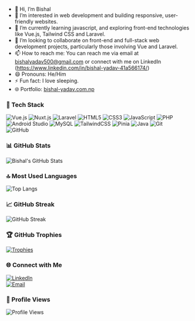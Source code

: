 - 👋 Hi, I’m Bishal
- 👀 I’m interested in web development and building responsive, user-friendly websites.
- 🌱 I’m currently learning javascript, and exploring front-end technologies like Vue.js, Tailwind CSS and Laravel.
- 💞️ I’m looking to collaborate on front-end and full-stack web development projects, particularly those involving Vue and Laravel.
- 📫 How to reach me: You can reach me via email at bishalyadav500@gmail.com or connect with me on LinkedIn (https://www.linkedin.com/in/bishal-yadav-41a566174/)
- 😄 Pronouns: He/Him
- ⚡ Fun fact: I love sleeping.
-  🌐 Portfolio: [bishal-yadav.com.np](https://bishal-yadav.com.np)

### 🔧 Tech Stack

![Vue.js](https://img.shields.io/badge/-Vue.js-4FC08D?logo=vue.js&logoColor=white)
![Nuxt.js](https://img.shields.io/badge/-Nuxt.js-00DC82?logo=nuxtdotjs&logoColor=white)
![Laravel](https://img.shields.io/badge/-Laravel-F55247?logo=laravel&logoColor=white)
![HTML5](https://img.shields.io/badge/-HTML5-E34F26?logo=html5&logoColor=white)
![CSS3](https://img.shields.io/badge/-CSS3-1572B6?logo=css3&logoColor=white)
![JavaScript](https://img.shields.io/badge/-JavaScript-F7DF1E?logo=javascript&logoColor=black)
![PHP](https://img.shields.io/badge/-PHP-777BB4?logo=php&logoColor=white)
![Android Studio](https://img.shields.io/badge/-Android%20Studio-3DDC84?logo=android-studio&logoColor=white)
![MySQL](https://img.shields.io/badge/-MySQL-4479A1?logo=mysql&logoColor=white)
![TailwindCSS](https://img.shields.io/badge/-TailwindCSS-38B2AC?logo=tailwind-css&logoColor=white)
![Pinia](https://img.shields.io/badge/-Pinia-FFD400?logo=pinia&logoColor=black)
![Java](https://img.shields.io/badge/-Java-007396?logo=java&logoColor=white)
![Git](https://img.shields.io/badge/-Git-F05032?logo=git&logoColor=white)  
![GitHub](https://img.shields.io/badge/-GitHub-181717?logo=github&logoColor=white)


### 📊 GitHub Stats
![Bishal's GitHub Stats](https://github-readme-stats.vercel.app/api?username=bishal-dot&show_icons=true&theme=onedark&cache_seconds=86400)

### 🔝 Most Used Languages
![Top Langs](https://github-readme-stats.vercel.app/api/top-langs/?username=bishal-dot&layout=compact&theme=onedark&cache_seconds=86400)

### 📈 GitHub Streak
![GitHub Streak](https://streak-stats.demolab.com?user=bishal-dot&theme=onedark)

### 🏆 GitHub Trophies
[![Trophies](https://github-profile-trophy.vercel.app/?username=bishal-dot&theme=winteriscomming)](https://github.com/ryo-ma/github-profile-trophy)

### 🌐 Connect with Me

[![LinkedIn](https://img.shields.io/badge/-LinkedIn-0A66C2?logo=linkedin&logoColor=white)](https://www.linkedin.com/in/bishal-yadav-41a566174/)  
[![Email](https://img.shields.io/badge/-Email-EA4335?logo=gmail&logoColor=white)](mailto:bishalyadav500@gmail.com)

### 👀 Profile Views
![Profile Views](https://komarev.com/ghpvc/?username=bishal-dot&color=brightgreen)


<!---
bishal-dot/bishal-dot is a ✨ special ✨ repository because its `README.md` (this file) appears on your GitHub profile.
You can click the Preview link to take a look at your changes.
--->
